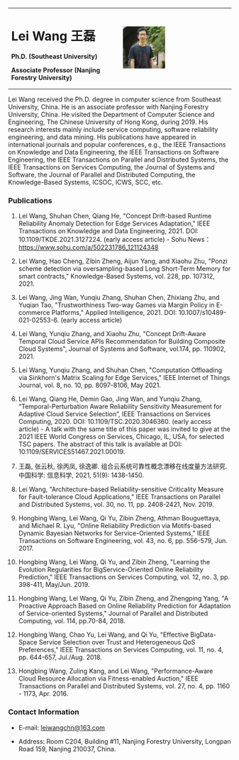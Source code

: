 <table border="0">
    <centering>
  <tr>
    <td width="50%">
        <h1> Lei Wang 王磊  </h1>
        <p><b> Ph.D. (Southeast University)</p></b>
        <p><b> Associate Professor (Nanjing Forestry University) </p></b>
    </td>
    <td width="50%">
      <img src="leiwang.jpeg" width="40%">
    </td>
  </tr>
  </centering>
</table>
  
Lei Wang received the Ph.D. degree in computer science from Southeast University, China. He is an associate professor with Nanjing Forestry University, China. He visited the Department of Computer Science and Engineering, The Chinese University of Hong Kong, during 2019. His research interests mainly include service computing, software reliability engineering, and data mining. His publications have appeared in international journals and popular conferences, e.g., the IEEE Transactions on Knowledge and Data Engineering, the IEEE Transactions on Software Engineering, the IEEE Transactions on Parallel and Distributed Systems, the IEEE Transactions on Services Computing, the Journal of Systems and Software, the Journal of Parallel and Distributed Computing, the Knowledge-Based Systems, ICSOC, ICWS, SCC, etc.


### Publications
1.   Lei Wang, Shuhan Chen, Qiang He, "Concept Drift-based Runtime Reliability Anomaly Detection for Edge Services Adaptation," IEEE Transactions on Knowledge and Data Engineering, 2021. DOI: 10.1109/TKDE.2021.3127224. (early access article) - Sohu News：https://www.sohu.com/a/502231786_121124348

2.   Lei Wang, Hao Cheng, Zibin Zheng, Aijun Yang, and Xiaohu Zhu, "Ponzi scheme detection via oversampling-based Long Short-Term Memory for smart contracts," Knowledge-Based Systems, vol. 228, pp. 107312, 2021.  

3.   Lei Wang, Jing Wan, Yunqiu Zhang, Shuhan Chen, Zhixiang Zhu, and Yuqian Tao, "Trustworthiness Two-way Games via Margin Policy in E-commerce Platforms," Applied Intelligence, 2021. DOI: 10.1007/s10489-021-02553-6. (early access article)

4.   Lei Wang, Yunqiu Zhang, and Xiaohu Zhu, "Concept Drift-Aware Temporal Cloud Service APIs Recommendation for Building Composite Cloud Systems", Journal of Systems and Software, vol.174, pp. 110902, 2021. 

5.   Lei Wang, Yunqiu Zhang, and Shuhan Chen, "Computation Offloading via Sinkhorn's Matrix Scaling for Edge Services," IEEE Internet of Things Journal, vol. 8, no. 10, pp. 8097-8106, May 2021.

6.   Lei Wang, Qiang He, Demin Gao, Jing Wan, and Yunqiu Zhang, “Temporal-Perturbation Aware Reliability Sensitivity Measurement for Adaptive Cloud Service Selection”, IEEE Transactions on Services Computing, 2020. DOI: 10.1109/TSC.2020.3046360. (early access article) - A talk with the same title of this paper was invited to give at the 2021 IEEE World Congress on Services, Chicago, IL, USA, for selected TSC papers. The abstract of this talk is available at DOI: 10.1109/SERVICES51467.2021.00019.

7.   王磊, 张云秋, 徐丙凤, 徐逸卿. 组合云系统可靠性概念漂移在线度量方法研究. 中国科学: 信息科学, 2021, 51(9): 1438-1450.

8.   Lei Wang, "Architecture-based Reliability-sensitive Criticality Measure for Fault-tolerance Cloud Applications," IEEE Transactions on Parallel and Distributed Systems, vol. 30, no. 11, pp. 2408-2421, Nov. 2019.

9.   Hongbing Wang, Lei Wang, Qi Yu, Zibin Zheng, Athman Bouguettaya, and Michael R. Lyu, "Online Reliability Prediction via Motifs-based Dynamic Bayesian Networks for Service-Oriented Systems," IEEE Transactions on Software Engineering, vol. 43, no. 6, pp. 556-579, Jun. 2017.

10.   Hongbing Wang, Lei Wang, Qi Yu, and Zibin Zheng, "Learning the Evolution Regularities for BigService-Oriented Online Reliability Prediction," IEEE Transactions on Services Computing, vol. 12, no. 3, pp. 398-411, May/Jun. 2019.

11.   Hongbing Wang, Lei Wang, Qi Yu, Zibin Zheng, and Zhengping Yang, "A Proactive Approach Based on Online Reliability Prediction for Adaptation of Service-oriented Systems," Journal of Parallel and Distributed Computing, vol. 114, pp.70-84, 2018.

12.   Hongbing Wang, Chao Yu, Lei Wang, and Qi Yu, "Effective BigData-Space Service Selection over Trust and Heterogeneous QoS Preferences," IEEE Transactions on Services Computing, vol. 11, no. 4, pp. 644-657, Jul./Aug. 2018.

13.  Hongbing Wang, Zuling Kang, and Lei Wang, "Performance-Aware Cloud Resource Allocation via Fitness-enabled Auction," IEEE Transactions on Parallel and Distributed Systems, vol. 27, no. 4, pp. 1160 - 1173, Apr. 2016.


### Contact Information
- E-mail: leiwangchn@163.com

- Address: Room C204, Building #11, Nanjing Forestry University, Longpan Road 159, Nanjing 210037, China.
